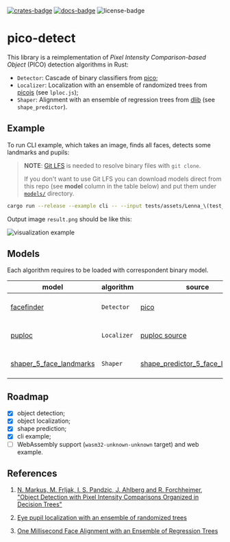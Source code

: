 [![crates-badge]][crates]
[![docs-badge]][docs]
![license-badge]

# pico-detect

This library is a reimplementation of _Pixel Intensity Comparison-based Object_ (PICO) detection algorithms in Rust:

- `Detector`: Cascade of binary classifiers from [pico];
- `Localizer`: Localization with an ensemble of randomized trees from [picojs](https://github.com/nenadmarkus/picojs) (see `lploc.js`);
- `Shaper`: Alignment with an ensemble of regression trees from [dlib](https://github.com/davisking/dlib) (see `shape_predictor`).

## Example

To run CLI example, which takes an image, finds all faces, detects some landmarks and pupils:

> **NOTE**: [Git LFS](https://git-lfs.github.com/) is needed to resolve binary files with `git clone`.
>
> If you don't want to use Git LFS you can download models direct from this repo
> (see **model** column in the table below)
> and put them under [`models/`](./models) directory.

```sh
cargo run --release --example cli -- --input tests/assets/Lenna_\(test_image\).png --output result.png
```

Output image `result.png` should be like this:

![visualization example](./tests/assets/Lenna_(result_image).png)

## Models

Each algorithm requires to be loaded with correspondent binary model.

| model                     | algorithm   | source                             | Description               |
|---------------------------|-------------|------------------------------------|---------------------------|
| [facefinder]              | `Detector`  | [pico]                             | Human face classifier     |
| [puploc]                  | `Localizer` | [puploc source]                    | Human eye pupil localizer |
| [shaper_5_face_landmarks] | `Shaper`    | [shape_predictor_5_face_landmarks] | Human 5 face landmarks    |

## Roadmap

* [x] object detection;
* [x] object localization;
* [x] shape prediction;
* [x] cli example;
* [ ] WebAssembly support (`wasm32-unknown-unknown` target) and web example.

## References

1. [N. Markus, M. Frljak, I. S. Pandzic, J. Ahlberg and R. Forchheimer, "Object Detection with Pixel Intensity Comparisons Organized in Decision Trees"](http://arxiv.org/abs/1305.4537)

2. [Eye pupil localization with an ensemble of randomized trees](https://across.fer.hr/_download/repository/PR4885.pdf)

3. [One Millisecond Face Alignment with an Ensemble of Regression Trees](https://www.cv-foundation.org/openaccess/content_cvpr_2014/papers/Kazemi_One_Millisecond_Face_2014_CVPR_paper.pdf)

[crates]: https://crates.io/crates/pico-detect
[docs]: https://docs.rs/pico-detect/0.2.0/pico_detect
[docs-badge]: https://docs.rs/pico-detect/badge.svg
[crates-badge]: https://img.shields.io/crates/v/pico-detect
[license-badge]: https://img.shields.io/crates/l/pico-detect

[pico]: https://github.com/nenadmarkus/pico

[facefinder]: https://github.com/rostyslavb/pico-detect/raw/master/models/facefinder
[puploc]: https://github.com/rostyslavb/pico-detect/raw/master/models/puploc.bin
[shaper_5_face_landmarks]: https://github.com/rostyslavb/pico-detect/raw/master/models/shaper_5_face_landmarks.bin

[puploc source]: https://drone.nenadmarkus.com/data/blog-stuff/puploc.bin
[shape_predictor_5_face_landmarks]: https://github.com/davisking/dlib-models#shape_predictor_5_face_landmarksdatbz2
